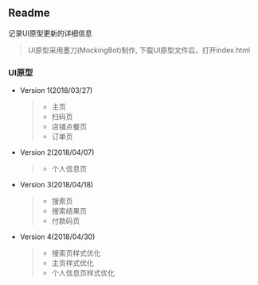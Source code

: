 ## Readme
记录UI原型更新的详细信息
> UI原型采用墨刀(MockingBot)制作,
下载UI原型文件后，打开index.html
### UI原型

* Version 1(2018/03/27)
  >- 主页
  >- 扫码页
  >- 店铺点餐页
  >- 订单页
* Version 2(2018/04/07)
  >- 个人信息页
* Version 3(2018/04/18)
  >- 搜索页
  >- 搜索结果页
  >- 付款码页
* Version 4(2018/04/30)
  >- 搜索页样式优化
  >- 主页样式优化
  >- 个人信息页样式优化
